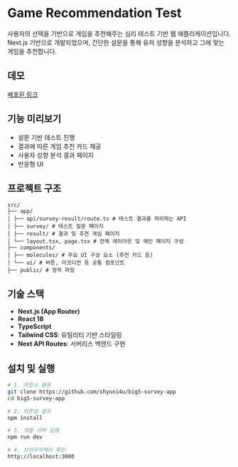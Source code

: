 # Game Recommendation Test

사용자의 선택을 기반으로 게임을 추천해주는 심리 테스트 기반 웹 애플리케이션입니다.  
Next.js 기반으로 개발되었으며, 간단한 설문을 통해 유저 성향을 분석하고 그에 맞는 게임을 추천합니다.

## 데모

[배포된 링크](https://wow-ai.enzo.kr/)

## 기능 미리보기

- 설문 기반 테스트 진행
- 결과에 따른 게임 추천 카드 제공
- 사용자 성향 분석 결과 페이지
- 반응형 UI

## 프로젝트 구조

```
src/
├── app/
│ ├── api/survey-result/route.ts # 테스트 결과를 처리하는 API
│ ├── survey/ # 테스트 질문 페이지
│ ├── result/ # 결과 및 추천 게임 페이지
│ └── layout.tsx, page.tsx # 전체 레이아웃 및 메인 페이지 구성
├── components/
│ ├── molecules/ # 주요 UI 구성 요소 (추천 카드 등)
│ └── ui/ # 버튼, 아코디언 등 공통 컴포넌트
├── public/ # 정적 파일
```

## 기술 스택

- **Next.js (App Router)**
- **React 18**
- **TypeScript**
- **Tailwind CSS**: 유틸리티 기반 스타일링
- **Next API Routes**: 서버리스 백엔드 구현

## 설치 및 실행

```bash
# 1. 저장소 클론
git clone https://github.com/shyuni4u/big5-survey-app
cd big5-survey-app

# 2. 의존성 설치
npm install

# 3. 개발 서버 실행
npm run dev

# 4. 브라우저에서 확인
http://localhost:3000
```
